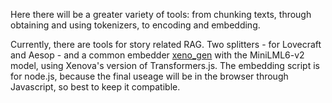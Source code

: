 Here there will be a greater variety of tools: from chunking texts, through obtaining and using tokenizers, to encoding and embedding.

Currently, there are tools for story related RAG. Two splitters - for Lovecraft and Aesop - and a common embedder [xeno_gen](xeno_gen.mjs) with the MiniLML6-v2 model, using Xenova's version of Transformers.js.
The embedding script is for node.js, because the final useage will be in the browser through Javascript, so best to keep it compatible.
